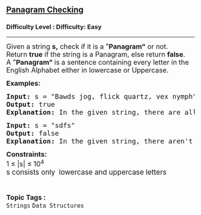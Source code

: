 <h2><a href="https://www.geeksforgeeks.org/problems/pangram-checking-1587115620/1">Panagram Checking</a></h2><h3>Difficulty Level : Difficulty: Easy</h3><hr><div class="problems_problem_content__Xm_eO"><p><span style="font-size: 18px;">Given a string&nbsp;<strong>s,</strong>&nbsp;check if it is a "<strong>Panagram"</strong>&nbsp;or not. R</span><span style="font-size: 18px;">eturn&nbsp;</span><strong style="font-size: 18px;">true</strong><span style="font-size: 18px;">&nbsp;if the string is a&nbsp;</span><span style="font-size: 18px;">Panagram</span><span style="font-size: 18px;">, else return&nbsp;</span><strong style="font-size: 18px;">false</strong><span style="font-size: 18px;">.<br></span><span style="font-size: 18px;">A "<strong>Panagram"&nbsp;</strong>is a sentence containing every letter in the English Alphabet either in lowercase or Uppercase.</span></p>
<p><strong><span style="font-size: 18px;">Examples:</span></strong></p>
<pre><strong><span style="font-size: 18px;">Input: </span></strong><span style="font-size: 18px;">s = "Bawds jog, flick quartz, vex nymph"
<strong>Output: </strong>true<strong>
Explanation: </strong>In the given string, there are all the letters of the English alphabet. Hence, the output is true.</span>
</pre>
<pre><strong><span style="font-size: 18px;">Input: </span></strong><span style="font-size: 18px;">s = "sdfs"
<strong>Output: </strong>false<strong>
Explanation: </strong>In the given string, there aren't all the letters present in the English alphabet. Hence, the output is false.</span></pre>
<p><span style="font-size: 18px;"><strong>Constraints:</strong><br>1 ≤ |s| ≤ 10<sup>4<br><span style="font-size: 14pt;">s consists only&nbsp; lowercase and uppercase letters</span></sup></span></p></div><br><p><span style=font-size:18px><strong>Topic Tags : </strong><br><code>Strings</code>&nbsp;<code>Data Structures</code>&nbsp;